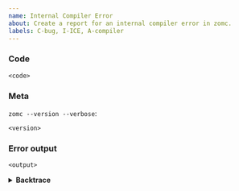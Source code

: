 ```yaml
---
name: Internal Compiler Error
about: Create a report for an internal compiler error in zomc.
labels: C-bug, I-ICE, A-compiler
---
```

<!--
Thank you for finding an Internal Compiler Error! 🧊  If possible, try to provide
a minimal verifiable example.
-->

### Code

```zom
<code>
```


### Meta
<!--
If you're using a stable version of the compiler, you should also check if the
bug also exists in the beta or nightly versions.
-->

`zomc --version --verbose`:
```
<version>
```

### Error output

```
<output>
```

<!--
Include a backtrace in the code block by setting `RUST_BACKTRACE=1` in your
environment. E.g. `RUST_BACKTRACE=1 cargo build`.
-->
<details><summary><strong>Backtrace</strong></summary>
<p>

```
<backtrace>
```

</p>
</details>